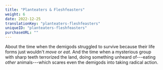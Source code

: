 ```yaml
---
title: "Planteaters & Fleshfeasters"
weight: 6
date: 2022-12-25
translationKey: "planteaters-fleshfeasters"
uniqueID: "planteaters-fleshfeasters"
purchaseURL: ""
---
```


About the time when the demigods struggled to survive because their life forms just wouldn't _move_ or _eat_. And the time when a mysterious group with sharp teeth terrorized the land, doing something unheard of---eating _other_ animals---which scares even the demigods into taking radical action.